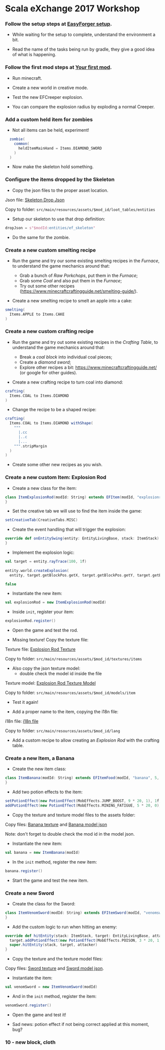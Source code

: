 
# Scala eXchange 2017 Workshop

### Follow the setup steps at [EasyForger setup](https://github.com/easyforger/easyforger/blob/master/doc/setup.md).

* While waiting for the setup to complete, understand the environment a bit.

* Read the name of the tasks being run by gradle, they give a good idea of what is happening.

### Follow the first mod steps at [Your first mod](https://github.com/easyforger/easyforger/blob/master/doc/first-mod.md).

* Run minecraft.

* Create a new world in creative mode.

* Test the new EFCreeper explosion.

* You can compare the explosion radius by exploding a normal Creeper.

### Add a custom held item for zombies

* Not all items can be held, experiment!

```scala
  zombie(
    common(
      heldItemMainHand = Items.DIAMOND_SWORD
    )
  )
```

* Now make the skeleton hold something.

### Configure the items dropped by the Skeleton

* Copy the json files to the proper asset location.

Json file: [Skeleton Drop Json](resources/ef_skeleton.json)

Copy to folder: `src/main/resources/assets/$mod_id/loot_tables/entities`

* Setup our skeleton to use that drop definition:

```scala
dropJson = s"$modId:entities/ef_skeleton"
```
* Do the same for the zombie.

### Create a new custom smelting recipe

* Run the game and try our some existing smelting recipes in the _Furnace_, to understand the game mechanics around that:
  * Grab a bunch of _Raw Porkchops_, put them in the _Furnace_;
  * Grab some _Coal_ and also put them in the _Furnace_;
  * Try out some other recipes (https://www.minecraftcraftingguide.net/smelting-guide/).

* Create a new smelting recipe to smelt an apple into a cake:

```scala
smelting(
  Items.APPLE to Items.CAKE
)
```

### Create a new custom crafting recipe

* Run the game and try out some existing recipes in the _Crafting Table_, to understand the game mechanics around that:
  * Break a _coal block_ into individual coal pieces;
  * Create a _diamond sword_;
  * Explore other recipes a bit: https://www.minecraftcraftingguide.net/ (or google for other guides).

* Create a new crafting recipe to turn coal into diamond:

```scala
crafting(
  Items.COAL to Items.DIAMOND
)
```

* Change the recipe to be a shaped recipe:

```scala
crafting(
  Items.COAL to Items.DIAMOND withShape(
    """
      |.cc
      |..c
      |...
    """.stripMargin
  )
)
```

* Create some other new recipes as you wish.

### Create a new custom Item: Explosion Rod

* Create a new class for the item:

```scala
class ItemExplosionRod(modId: String) extends EFItem(modId, "explosionrod") {
}
```

* Set the creative tab we will use to find the item inside the game:

```scala
setCreativeTab(CreativeTabs.MISC)
```

* Create the event handling that will trigger the explosion:

```scala
override def onEntitySwing(entity: EntityLivingBase, stack: ItemStack): Boolean = {
}
```

* Implement the explosion logic:

```scala
val target = entity.rayTrace(100, 1f)
    
entity.world.createExplosion(
  entity, target.getBlockPos.getX, target.getBlockPos.getY, target.getBlockPos.getZ, 4f, true)

false
```

* Instantiate the new item:

```scala
val explosionRod = new ItemExplosionRod(modId)
```

* Inside `init`, register your item:

```scala
explosionRod.register()
```

* Open the game and test the rod.

* Missing texture! Copy the texture file:

Texture file: [Explosion Rod Texture](resources/explosionrod.png)

Copy to folder: `src/main/resources/assets/$mod_id/textures/items`

* Also copy the json texture model:
  * double check the model id inside the file

Texture model: [Explosion Rod Texture Model](resources/explosionrod.json)

Copy to folder: `src/main/resources/assets/$mod_id/models/item`

* Test it again!

* Add a proper name to the item, copying the i18n file:

i18n file: [i18n file](resources/en_US.lang)

Copy to folder: `src/main/resources/assets/$mod_id/lang`

* Add a custom recipe to allow creating an _Explosion Rod_ with the crafting table.

### Create a new Item, a Banana

* Create the new item class:

```scala
class ItemBanana(modId: String) extends EFItemFood(modId, "banana", 5, 0.4f, false) {
}
```

* Add two potion effects to the item:

```scala
setPotionEffect(new PotionEffect(MobEffects.JUMP_BOOST, 9 * 20, 1), 1f)
addPotionEffect(new PotionEffect(MobEffects.MINING_FATIGUE, 5 * 20, 0), 0.5f)
```

* Copy the texture and texture model files to the assets folder:

Copy files: [Banana texture](resources/banana.png) and [Banana model json](resources/banana.json)

Note: don't forget to double check the mod id in the model json.

* Instantiate the new item:

```scala
val banana = new ItemBanana(modId)
```

* In the `init` method, register the new item:

```scala
banana.register()
```

* Start the game and test the new item.

### Create a new Sword

* Create the class for the Sword:

```scala
class ItemVenomSword(modId: String) extends EFItemSword(modId, "venomsword", ToolMaterial.IRON) {
}
```

* Add the custom logic to run when hitting an enemy:

```scala
override def hitEntity(stack: ItemStack, target: EntityLivingBase, attacker: EntityLivingBase): Boolean = {
  target.addPotionEffect(new PotionEffect(MobEffects.POISON, 3 * 20, 1, false, true))
  super.hitEntity(stack, target, attacker)
}
```

* Copy the texture and the texture model files:

Copy files: [Sword texture](resources/venomsword.png) and [Sword model json](resources/venomsword.png).

* Instantiate the item:

```scala
val venomSword = new ItemVenomSword(modId)
```

* And in the `init` method, register the item:

```scala
venomSword.register()
```

* Open the game and test it!

* Sad news: potion effect if not being correct applied at this moment, bug?

### 10 - new block, cloth
